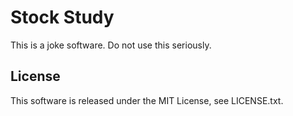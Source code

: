 # Stock Study

This is a joke software. Do not use this seriously.


## License
This software is released under the MIT License, see LICENSE.txt.

